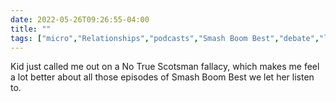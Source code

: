 ---date: 2022-05-26T09:26:55-04:00title: ""tags: ["micro","Relationships","podcasts","Smash Boom Best","debate","logical fallacies"]---Kid just called me out on a No True Scotsman fallacy, which makes me feel a lot better about all those episodes of Smash Boom Best we let her listen to.